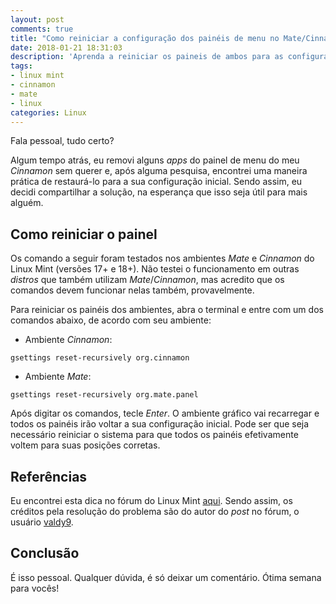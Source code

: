```yaml
---
layout: post
comments: true
title: "Como reiniciar a configuração dos painéis de menu no Mate/Cinnamon"
date: 2018-01-21 18:31:03
description: 'Aprenda a reiniciar os paineis de ambos para as configurações iniciais'
tags:
- linux mint
- cinnamon
- mate
- linux
categories: Linux
---
```


Fala pessoal, tudo certo?

Algum tempo atrás, eu removi alguns *apps* do painel de menu do meu *Cinnamon* sem querer e, após alguma pesquisa, encontrei uma maneira prática de restaurá-lo para a sua configuração inicial. Sendo assim, eu decidi compartilhar a solução, na esperança que isso seja útil para mais alguém.

## Como reiniciar o painel

Os comando a seguir foram testados nos ambientes *Mate* e *Cinnamon* do Linux Mint (versões 17+ e 18+). Não testei o funcionamento em outras *distros* que também utilizam *Mate*/*Cinnamon*, mas acredito que os comandos devem funcionar nelas também, provavelmente.

Para reiniciar os painéis dos ambientes, abra o terminal e entre com um dos comandos abaixo, de acordo com seu ambiente:

* Ambiente *Cinnamon*:

```console
gsettings reset-recursively org.cinnamon
```

* Ambiente *Mate*:

```console
gsettings reset-recursively org.mate.panel
```

Após digitar os comandos, tecle *Enter*. O ambiente gráfico vai recarregar e todos os painéis irão voltar a sua configuração inicial. Pode ser que seja necessário reiniciar o sistema para que todos os painéis efetivamente voltem para suas posições corretas.

## Referências

Eu encontrei esta dica no fórum do Linux Mint [aqui](https://community.linuxmint.com/tutorial/view/2195). Sendo assim, os créditos pela resolução do problema são do autor do *post* no fórum, o usuário [valdy9](https://community.linuxmint.com/user/view/138919).

## Conclusão

É isso pessoal. Qualquer dúvida, é só deixar um comentário. Ótima semana para vocês!